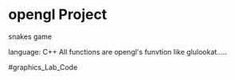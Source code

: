 # opengl Project
 snakes game 
 
 language: C++
 All functions are opengl's funvtion like glulookat.....
 
 #graphics_Lab_Code
